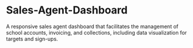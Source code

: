 # Sales-Agent-Dashboard
A responsive sales agent dashboard that facilitates the management of school accounts, invoicing, and collections, including data visualization for targets and sign-ups.

